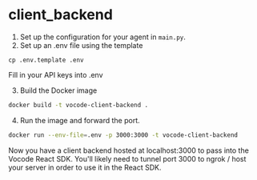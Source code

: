 # client_backend

1. Set up the configuration for your agent in `main.py`.
2. Set up an .env file using the template

```
cp .env.template .env
```

Fill in your API keys into .env

3. Build the Docker image

```bash
docker build -t vocode-client-backend .
```

4. Run the image and forward the port.

```bash
docker run --env-file=.env -p 3000:3000 -t vocode-client-backend
```

Now you have a client backend hosted at localhost:3000 to pass into the Vocode React SDK. You'll likely need to tunnel port 3000 to ngrok / host your server in order to use it in the React SDK.
